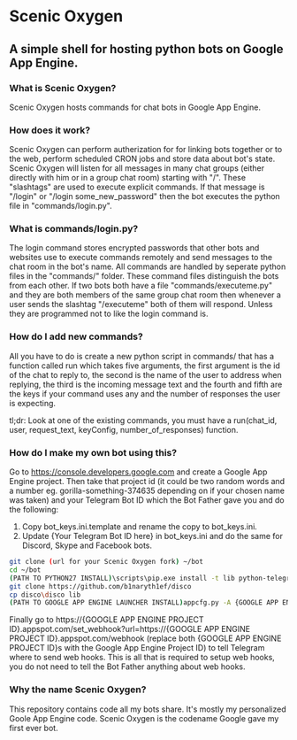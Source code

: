 # Scenic Oxygen
## A simple shell for hosting python bots on Google App Engine.

### What is Scenic Oxygen?
Scenic Oxygen hosts commands for chat bots in Google App Engine.

### How does it work?
Scenic Oxygen can perform autherization for for linking bots together or to the web, perform scheduled CRON jobs and store data about bot's state. Scenic Oxygen will listen for all messages in many chat groups (either directly with him or in a group chat room) starting with "/". These "slashtags" are used to execute explicit commands. If that message is "/login" or "/login some_new_password" then the bot executes the python file in "commands/login.py". 

### What is commands/login.py?
The login command stores encrypted passwords that other bots and websites use to execute commands remotely and send messages to the chat room in the bot's name. All commands are handled by seperate python files in the "commands/" folder. These command files distinguish the bots from each other. If two bots both have a file "commands/executeme.py" and they are both members of the same group chat room then whenever a user sends the slashtag "/executeme" both of them will respond. Unless they are programmed not to like the login command is.

### How do I add new commands?
All you have to do is create a new python script in commands/ that has a function called run which takes five arguments, the first argument is the id of the chat to reply to, the second is the name of the user to address when replying, the third is the incoming message text and the fourth and fifth are the keys if your command uses any and the number of responses the user is expecting.

tl;dr: Look at one of the existing commands, you must have a run(chat_id, user, request_text, keyConfig, number_of_responses) function.

### How do I make my own bot using this?
Go to https://console.developers.google.com and create a Google App Engine project. Then take that project id (it could be two random words and a number eg. gorilla-something-374635 depending on if your chosen name was taken) and your Telegram Bot ID which the Bot Father gave you and do the following:

1. Copy bot_keys.ini.template and rename the copy to bot_keys.ini.
2. Update {Your Telegram Bot ID here} in bot_keys.ini and do the same for Discord, Skype and Facebook bots.

```bash
git clone (url for your Scenic Oxygen fork) ~/bot
cd ~/bot
(PATH TO PYTHON27 INSTALL)\scripts\pip.exe install -t lib python-telegram-bot Skype4Py python-facebook-bot
git clone https://github.com/b1naryth1ef/disco
cp disco\disco lib
(PATH TO GOOGLE APP ENGINE LAUNCHER INSTALL)appcfg.py -A {GOOGLE APP ENGINE PROJECT ID} update .
```

Finally go to https://{GOOGLE APP ENGINE PROJECT ID}.appspot.com/set_webhook?url=https://{GOOGLE APP ENGINE PROJECT ID}.appspot.com/webhook (replace both {GOOGLE APP ENGINE PROJECT ID}s with the Google App Engine Project ID) to tell Telegram where to send web hooks. This is all that is required to setup web hooks, you do not need to tell the Bot Father anything about web hooks.

### Why the name Scenic Oxygen?
This repository contains code all my bots share. It's mostly my personalized Goole App Engine code. Scenic Oxygen is the codename Google gave my first ever bot.
